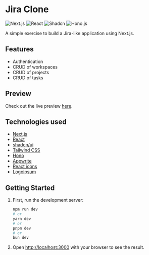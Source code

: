 # Jira Clone
![Next.js](https://img.shields.io/badge/next.js-black)
![React](https://img.shields.io/badge/react-blue)
![Shadcn](https://img.shields.io/badge/shadcn-green)
![Hono.js](https://img.shields.io/badge/hono-yellow)

A simple exercise to build a Jira-like application using Next.js.

## Features
- Authentication
- CRUD of workspaces
- CRUD of projects
- CRUD of tasks

## Preview
Check out the live preview [here](https://jira-clone-sjiayi.vercel.app/).

## Technologies used
- [Next.js](https://nextjs.org/)
- [React](https://react.dev/)
- [shadcn/ui](https://ui.shadcn.com/)
- [Tailwind CSS](https://tailwindcss.com/)
- [Hono](https://hono.dev/)
- [Appwrite](https://appwrite.io/)
- [React icons](https://react-icons.github.io/react-icons/)
- [Logoipsum](https://logoipsum.com/)

## Getting Started
1. First, run the development server:
    ```bash
    npm run dev
    # or
    yarn dev
    # or
    pnpm dev
    # or
    bun dev
    ```
2. Open [http://localhost:3000](http://localhost:3000) with your browser to see the result.